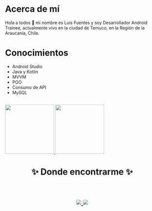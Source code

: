 # Acerca de mí

Hola a todos 👋 mi nombre es Luis Fuentes y soy Desarrollador Android Trainee, actualmente vivo en la ciudad de Temuco, en la Región de la Araucanía, Chile.


# Conocimientos

- Android Studio
- Java y Kotlin
- MVVM
- POO
- Consumo de API
- MySQL
  
<br/>

<a href="https://github.com/LuisFuentesDev">
  <img height="160em" src="https://github-readme-stats.vercel.app/api?username=LuisFuentesDev&theme=buefy&show_icons=true" />
  <img height="160em" src="https://github-readme-stats.vercel.app/api/top-langs/?username=LuisFuentesDev&theme=buefy&layout=compact" />
</a>

<br/>

<h1 align="center">
✨ Donde encontrarme ✨
  <p align="center"><br/>
   <a href="https://www.linkedin.com/in/proxdevluisfuentes/">
    <img src="https://img.shields.io/badge/Linkedin-luisFuentes-blue">
  </a>
    <img src="https://img.shields.io/badge/lsfuentes2-gmail-red">
  </a>
  
 
  
</p>
</h1>
